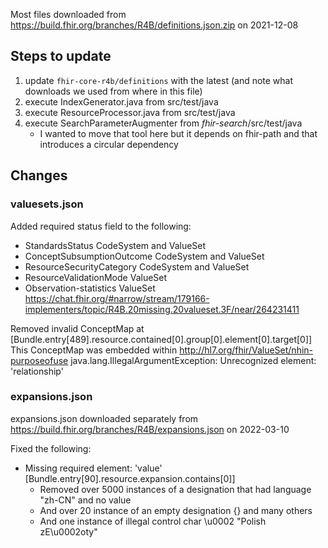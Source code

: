 Most files downloaded from https://build.fhir.org/branches/R4B/definitions.json.zip on 2021-12-08

## Steps to update

1. update `fhir-core-r4b/definitions` with the latest (and note what downloads we used from where in this file)
2. execute IndexGenerator.java from src/test/java
3. execute ResourceProcessor.java from src/test/java
4. execute SearchParameterAugmenter from *fhir-search*/src/test/java
   * I wanted to move that tool here but it depends on fhir-path and that introduces a circular dependency

## Changes

### valuesets.json

Added required status field to the following:
- StandardsStatus CodeSystem and ValueSet
- ConceptSubsumptionOutcome CodeSystem and ValueSet
- ResourceSecurityCategory CodeSystem and ValueSet
- ResourceValidationMode ValueSet
- Observation-statistics ValueSet
https://chat.fhir.org/#narrow/stream/179166-implementers/topic/R4B.20missing.20valueset.3F/near/264231411

Removed invalid ConceptMap at [Bundle.entry[489].resource.contained[0].group[0].element[0].target[0]]
This ConceptMap was embedded within http://hl7.org/fhir/ValueSet/nhin-purposeofuse
java.lang.IllegalArgumentException: Unrecognized element: 'relationship'


### expansions.json

expansions.json downloaded separately from https://build.fhir.org/branches/R4B/expansions.json on 2022-03-10

Fixed the following:
- Missing required element: 'value' [Bundle.entry[90].resource.expansion.contains[0]]
  - Removed over 5000 instances of a designation that had language "zh-CN" and no value
  - And over 20 instance of an empty designation {} and many others
  - And one instance of illegal control char \u0002 "Polish zE\u0002oty"